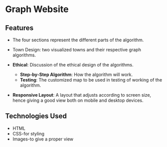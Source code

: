 # Graph Website

## Features
- The four sections represent the different parts of the algorithm.
- Town Design: two visualized towns and their respective graph algorithms.
- **Ethical**: Discussion of the ethical design of the algorithms.
  - **Step-by-Step Algorithm**: How the algorithm will work.
  - **Testing**: The customized map to be used in testing of working of the algorithm.

- **Responsive Layout**: A layout that adjusts according to screen size, hence giving a good view both on mobile and desktop devices.

## Technologies Used
- HTML
- CSS-for styling
- Images-to give a proper view

